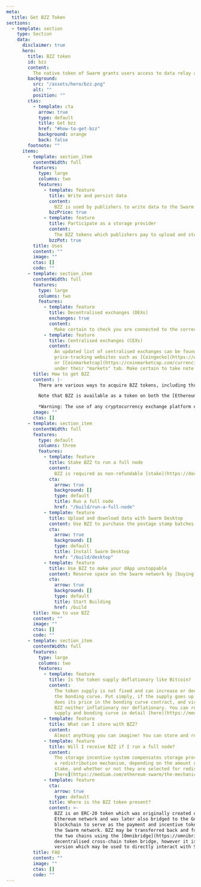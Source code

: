 ```yaml
---
meta:
  title: Get BZZ Token
sections:
  - template: section
    type: Section
    data:
      disclaimer: true
      hero:
        title: BZZ token
        id: bzz
        content:
          The native token of Swarm grants users access to data relay and storage services while also serving as compensation for node operators who provide these services.
        background:
          src: "/assets/hero/bzz.png"
          alt: ""
          position: ""
        ctas:
          - template: cta
            arrow: true
            type: default
            title: Get bzz
            href: "#how-to-get-bzz"
            background: orange
            back: false
        footnote: ""
      items:
        - template: section_item
          contentWidth: full
          features:
            type: large
            columns: two
            features:
              - template: feature
                title: Write and persist data
                content:
                  BZZ is used by publishers to write data to the Swarm network and have it stored securely for extended periods of time.
                bzzPrice: true
              - template: feature
                title: Participate as a storage provider
                content:
                  The BZZ tokens which publishers pay to upload and store data on the Swarm network are redistributed to full node operators in exchange for the data storage services which they provide.
                bzzPot: true
          title: Uses
          content: ""
          image: ""
          ctas: []
          code: ""
        - template: section_item
          contentWidth: full
          features:
            type: large
            columns: two
            features:
              - template: feature
                title: Decentralised exchanges (DEXs)
                exchanges: true
                content:
                  Make certain to check you are connected to the correct blockchain in your browser extension wallet (such as Metamask) when using any of these DEXes. 
              - template: feature
                title: Centralised exchanges (CEXs)
                content:
                  An updated list of centralised exchanges can be found listed on
                  price-tracking websites such as [Coingecko](https://www.coingecko.com/en/coins/swarm#markets)
                  or [Coinmarketcap](https://coinmarketcap.com/currencies/ethereum-swarm/markets/)
                  under their "markets" tab. Make certain to take note when withdrawing BZZ from a CEX to specify the desired blockchain network.
          title: How to get BZZ
          content: |-
            There are various ways to acquire BZZ tokens, including through centralised custodial exchanges where BZZ can be traded for either fiat currency or cryptocurrency, and also through decentralised non-custodial exchanges and protocols where BZZ can be traded directly for other cryptocurrencies.

            Note that BZZ is available as a token on both the [Ethereum and Gnosis Chain blockchains](https://docs.ethswarm.org/docs/learn/tokens#swarm-ecosystem-tokens), however it is only the Gnosis version which can be used to [purchase postage stamp batches](https://docs.ethswarm.org/docs/develop/access-the-swarm/buy-a-stamp-batch) which are used for writing data to Swarm, and also used as [stake](https://docs.ethswarm.org/docs/bee/working-with-bee/staking) to operate a full node and earn BZZ for providing storage. 

            *Warning: The use of any cryptocurrency exchange platform entails risks—it is vital to stay informed on the best practices in order avoid potential losses.*
          image: ""
          ctas: []
        - template: section_item
          contentWidth: full
          features:
            type: default
            columns: three
            features:
              - template: feature
                title: Stake BZZ to run a full node
                content:
                  BZZ is required as non-refundable [stake](https://docs.ethswarm.org/docs/bee/working-with-bee/staking) in order to operate a Swarm full node and become eligible for earning more BZZ in exchange for providing data storage services. 
                cta:
                  arrow: true
                  background: []
                  type: default
                  title: Run a full node
                  href: "/build/run-a-full-node"
              - template: feature
                title: Upload and download data with Swarm Desktop
                content: Use BZZ to purchase the postage stamp batches which are used to pay for [publishing data on Swarm](https://docs.ethswarm.org/docs/desktop/upload-content). Install Swarm Desktop in order to [buy your first batch](https://docs.ethswarm.org/docs/desktop/postage-stamps) and get direct access to the Swarm P2P network.
                cta:
                  arrow: true
                  background: []
                  type: default
                  title: Install Swarm Desktop
                  href: "/build/desktop"
              - template: feature
                title: Use BZZ to make your dApp unstoppable  
                content: Reserve space on the Swarm network by [buying postage stamp batches](https://docs.ethswarm.org/docs/learn/technology/contracts/postage-stamp) using BZZ so you can [host](https://docs.ethswarm.org/docs/develop/access-the-swarm/upload-a-directory) your censorship resistant decentralised application.
                cta:
                  arrow: true
                  background: []
                  type: default
                  title: Start Building
                  href: /build
          title: How to use BZZ
          content: ""
          image: ""
          ctas: []
          code: ""
        - template: section_item
          contentWidth: full
          features:
            type: large
            columns: two
            features:
              - template: feature
                title: Is the token supply deflationary like Bitcoin?
                content:
                  The token supply is not fixed and can increase or decrease via
                  the bonding curve. Put simply, if the supply goes up by one token, so
                  does its price in the bonding curve contract, and vice versa. This makes
                  BZZ neither inflationary nor deflationary. You can read about Swarm’s
                  supply and bonding curve in detail [here](https://medium.com/ethereum-swarm/swarm-and-its-bzzaar-bonding-curve-ac2fa9889914).
              - template: feature
                title: What can I store with BZZ?
                content:
                  Almost anything you can imagine! You can store and retrieve many types of data—from webpages, NFT metadata, archives, to database backups, streaming audio and video, and much more. You can get started with uploading data by [purchasing your first batch of stamps](https://docs.ethswarm.org/docs/develop/access-the-swarm/buy-a-stamp-batch).
              - template: feature
                title: Will I receive BZZ if I run a full node?
                content:
                  The storage incentive system compensates storage providers through
                  a redistribution mechanism, depending on the amount of BZZ tokens they
                  stake, and whether or not they are selected for redistribution. Read more about the incentive system
                  [here](https://medium.com/ethereum-swarm/the-mechanics-of-swarm-networks-storage-incentives-3bf68bf64ceb) and [here](https://docs.ethswarm.org/docs/bee/working-with-bee/staking#maximizing-staking-rewards).
              - template: feature
                cta:
                  arrow: true
                  type: default
                title: Where is the BZZ token present?
                content: >-
                  BZZ is an ERC-20 token which was originally created on the 
                  Ethereum network and was later also bridged to the Gnosis Chain 
                  blockchain to serve as the payment and incentive token for 
                  the Swarm network. BZZ may be transferred back and forth between 
                  the two chains using the [Omnibridge](https://omnibridge.gnosischain.com/bridge) 
                  decentralised cross-chain token bridge, however it is only the Gnosis Chain 
                  version which may be used to directly interact with Swarm. 
          title: FAQ
          content: ""
          image: ""
          ctas: []
          code: ""
---
```

